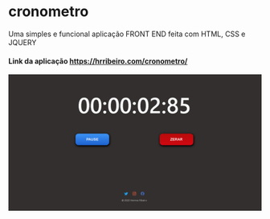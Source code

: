 # cronometro
Uma simples e funcional aplicação FRONT END feita com HTML, CSS e JQUERY
<br>
#### Link da aplicação https://hrribeiro.com/cronometro/

<div style="">
 <img src="assets/cronometro.png"/>
</div>
